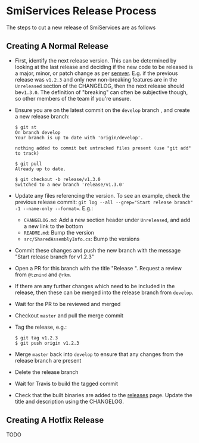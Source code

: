 # SmiServices Release Process

The steps to cut a new release of SmiServices are as follows

## Creating A Normal Release

-   First, identify the next release version. This can be determined by looking at the last release and deciding if the new code to be released is a major, minor, or patch change as per [semver](https://semver.org). E.g. if the previous release was `v1.2.3` and only new non-breaking features are in the `Unreleased` section of the CHANGELOG, then the next release should be`v1.3.0`. The definition of "breaking" can often be subjective though, so other members of the team if you're unsure.

-   Ensure you are on the latest commit on the `develop` branch , and create a new release branch:

    ```console
    $ git st
    On branch develop
    Your branch is up to date with 'origin/develop'.

    nothing added to commit but untracked files present (use "git add" to track)

    $ git pull
    Already up to date.

    $ git checkout -b release/v1.3.0
    Switched to a new branch 'release/v1.3.0'
    ```

-   Update any files referencing the version. To see an example, check the previous release commit: `git log --all --grep="Start release branch" -1 --name-only --format=`. E.g.:
    -   `CHANGELOG.md`: Add a new section header under `Unreleased`, and add a new link to the bottom
    -   `README.md`: Bump the version
    -   `src/SharedAssemblyInfo.cs`: Bump the versions

-   Commit these changes and push the new branch with the message "Start release branch for v1.2.3"
-   Open a PR for this branch with the title "Release <version>". Request a review from `@tznind` and `@rkm`.
-   If there are any further changes which need to be included in the release, then these can be merged into the release branch from `develop`.
-   Wait for the PR to be reviewed and merged
-   Checkout `master` and pull the merge commit
-   Tag the release, e.g.:

    ```console
    $ git tag v1.2.3
    $ git push origin v1.2.3
    ```

-   Merge `master` back into `develop` to ensure that any changes from the release branch are present
-   Delete the release branch
-   Wait for Travis to build the tagged commit
-   Check that the built binaries are added to the [releases](https://github.com/SMI/SmiServices/releases) page. Update the title and description using the CHANGELOG.

## Creating A Hotfix Release

TODO
